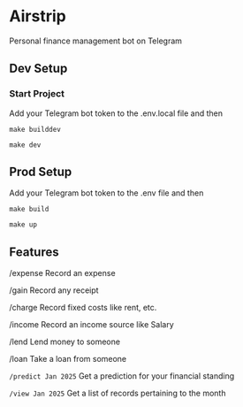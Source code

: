 # Airstrip
Personal finance management bot on Telegram

## Dev Setup
### Start Project
Add your Telegram bot token to the .env.local file and then

```make builddev```

```make dev```

## Prod Setup
Add your Telegram bot token to the .env file and then

```make build```

```make up```

## Features
/expense Record an expense

/gain Record any receipt

/charge Record fixed costs like rent, etc.

/income Record an income source like Salary

/lend Lend money to someone

/loan Take a loan from someone

`/predict Jan 2025` Get a prediction for your financial standing

`/view Jan 2025` Get a list of records pertaining to the month
